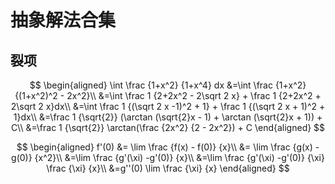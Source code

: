 # 抽象解法合集

## 裂项

$$
\begin{aligned}
\int \frac {1+x^2} {1+x^4} dx
&=\int \frac {1+x^2} {(1+x^2)^2 - 2x^2}\\
&=\int \frac 1 {2+2x^2 - 2\sqrt 2 x} + \frac 1 {2+2x^2 + 2\sqrt 2 x}dx\\
&=\int \frac 1 {(\sqrt 2 x -1)^2 + 1} + \frac 1 {(\sqrt 2 x + 1)^2 + 1}dx\\
&=\frac 1 {\sqrt{2}} (\arctan (\sqrt{2}x - 1) + \arctan (\sqrt{2}x + 1)) + C\\
&=\frac 1 {\sqrt{2}} \arctan(\frac {2x^2} {2 - 2x^2}) + C
\end{aligned}
$$

$$
\begin{aligned}
f'(0) &= \lim \frac {f(x) - f(0)} {x}\\
&= \lim \frac {g(x) - g(0)} {x^2}\\
&=\lim \frac {g'(\xi) -g'(0)} {x}\\
&=\lim \frac {g'(\xi) -g'(0)} {\xi} \frac {\xi} {x}\\
&=g''(0) \lim  \frac {\xi} {x}
\end{aligned}
$$
